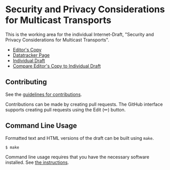 # Security and Privacy Considerations for Multicast Transports

This is the working area for the individual Internet-Draft, "Security and Privacy Considerations for Multicast Transports".

* [Editor's Copy](https://squarooticus.github.io/draft-krose-multicast-security/#go.draft-krose-multicast-security.html)
* [Datatracker Page](https://datatracker.ietf.org/doc/draft-krose-multicast-security)
* [Individual Draft](https://datatracker.ietf.org/doc/html/draft-krose-multicast-security)
* [Compare Editor's Copy to Individual Draft](https://squarooticus.github.io/draft-krose-multicast-security/#go.draft-krose-multicast-security.diff)


## Contributing

See the
[guidelines for contributions](https://github.com/squarooticus/draft-krose-multicast-security/blob/master/CONTRIBUTING.md).

Contributions can be made by creating pull requests.
The GitHub interface supports creating pull requests using the Edit (✏) button.


## Command Line Usage

Formatted text and HTML versions of the draft can be built using `make`.

```sh
$ make
```

Command line usage requires that you have the necessary software installed.  See
[the instructions](https://github.com/martinthomson/i-d-template/blob/main/doc/SETUP.md).

